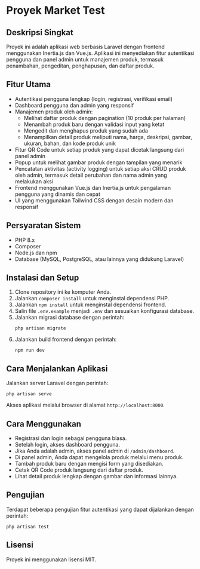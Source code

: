 # Proyek Market Test

## Deskripsi Singkat
Proyek ini adalah aplikasi web berbasis Laravel dengan frontend menggunakan Inertia.js dan Vue.js. Aplikasi ini menyediakan fitur autentikasi pengguna dan panel admin untuk manajemen produk, termasuk penambahan, pengeditan, penghapusan, dan daftar produk.

## Fitur Utama
- Autentikasi pengguna lengkap (login, registrasi, verifikasi email)
- Dashboard pengguna dan admin yang responsif
- Manajemen produk oleh admin:
  - Melihat daftar produk dengan pagination (10 produk per halaman)
  - Menambah produk baru dengan validasi input yang ketat
  - Mengedit dan menghapus produk yang sudah ada
  - Menampilkan detail produk meliputi nama, harga, deskripsi, gambar, ukuran, bahan, dan kode produk unik
- Fitur QR Code untuk setiap produk yang dapat dicetak langsung dari panel admin
- Popup untuk melihat gambar produk dengan tampilan yang menarik
- Pencatatan aktivitas (activity logging) untuk setiap aksi CRUD produk oleh admin, termasuk detail perubahan dan nama admin yang melakukan aksi
- Frontend menggunakan Vue.js dan Inertia.js untuk pengalaman pengguna yang dinamis dan cepat
- UI yang menggunakan Tailwind CSS dengan desain modern dan responsif

## Persyaratan Sistem
- PHP 8.x
- Composer
- Node.js dan npm
- Database (MySQL, PostgreSQL, atau lainnya yang didukung Laravel)

## Instalasi dan Setup
1. Clone repository ini ke komputer Anda.
2. Jalankan `composer install` untuk menginstal dependensi PHP.
3. Jalankan `npm install` untuk menginstal dependensi frontend.
4. Salin file `.env.example` menjadi `.env` dan sesuaikan konfigurasi database.
5. Jalankan migrasi database dengan perintah:
   ```
   php artisan migrate
   ```
6. Jalankan build frontend dengan perintah:
   ```
   npm run dev
   ```

## Cara Menjalankan Aplikasi
Jalankan server Laravel dengan perintah:
```
php artisan serve
```
Akses aplikasi melalui browser di alamat `http://localhost:8000`.

## Cara Menggunakan
- Registrasi dan login sebagai pengguna biasa.
- Setelah login, akses dashboard pengguna.
- Jika Anda adalah admin, akses panel admin di `/admin/dashboard`.
- Di panel admin, Anda dapat mengelola produk melalui menu produk.
- Tambah produk baru dengan mengisi form yang disediakan.
- Cetak QR Code produk langsung dari daftar produk.
- Lihat detail produk lengkap dengan gambar dan informasi lainnya.

## Pengujian
Terdapat beberapa pengujian fitur autentikasi yang dapat dijalankan dengan perintah:
```
php artisan test
```

## Lisensi
Proyek ini menggunakan lisensi MIT.
